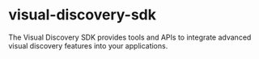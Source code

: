 # visual-discovery-sdk
The Visual Discovery SDK provides tools and APIs to integrate advanced visual discovery features into your applications.
